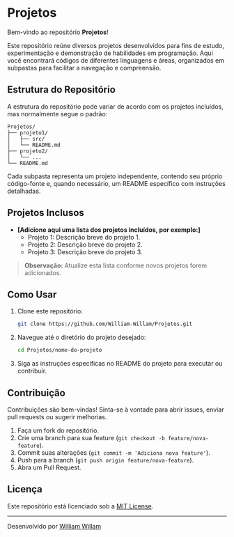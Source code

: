 # Projetos

Bem-vindo ao repositório **Projetos**!

Este repositório reúne diversos projetos desenvolvidos para fins de estudo, experimentação e demonstração de habilidades em programação. Aqui você encontrará códigos de diferentes linguagens e áreas, organizados em subpastas para facilitar a navegação e compreensão.

## Estrutura do Repositório

A estrutura do repositório pode variar de acordo com os projetos incluídos, mas normalmente segue o padrão:

```
Projetos/
├── projeto1/
│   ├── src/
│   └── README.md
├── projeto2/
│   └── ...
└── README.md
```

Cada subpasta representa um projeto independente, contendo seu próprio código-fonte e, quando necessário, um README específico com instruções detalhadas.

## Projetos Inclusos

- **[Adicione aqui uma lista dos projetos incluídos, por exemplo:]**
  - Projeto 1: Descrição breve do projeto 1.
  - Projeto 2: Descrição breve do projeto 2.
  - Projeto 3: Descrição breve do projeto 3.

> **Observação:** Atualize esta lista conforme novos projetos forem adicionados.

## Como Usar

1. Clone este repositório:
   ```bash
   git clone https://github.com/William-Willam/Projetos.git
   ```
2. Navegue até o diretório do projeto desejado:
   ```bash
   cd Projetos/nome-do-projeto
   ```
3. Siga as instruções específicas no README do projeto para executar ou contribuir.

## Contribuição

Contribuições são bem-vindas! Sinta-se à vontade para abrir issues, enviar pull requests ou sugerir melhorias.

1. Faça um fork do repositório.
2. Crie uma branch para sua feature (`git checkout -b feature/nova-feature`).
3. Commit suas alterações (`git commit -m 'Adiciona nova feature'`).
4. Push para a branch (`git push origin feature/nova-feature`).
5. Abra um Pull Request.

## Licença

Este repositório está licenciado sob a [MIT License](LICENSE).

---

Desenvolvido por [William Willam](https://github.com/William-Willam)